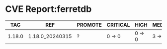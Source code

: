 # CVE Report:ferretdb
|  TAG   |       REF       | PROMOTE | CRITICAL |  HIGH  | MEDIUM |  LOW   | UNKNOWN |
|--------|-----------------|---------|----------|--------|--------|--------|---------|
| 1.18.0 | 1.18.0_20240315 | ?       | 0 -> 0   | 0 -> 0 | 3 -> 3 | 0 -> 0 | 0 -> 0  |
